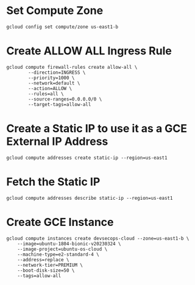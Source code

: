 # Set Compute Zone

```
gcloud config set compute/zone us-east1-b
```

# Create ALLOW ALL Ingress Rule
```
gcloud compute firewall-rules create allow-all \
		--direction=INGRESS \
		--priority=1000 \
		--network=default \
		--action=ALLOW \
		--rules=all \
		--source-ranges=0.0.0.0/0 \
		--target-tags=allow-all	
```

# Create a Static IP to use it as a GCE External IP Address
```
gcloud compute addresses create static-ip --region=us-east1
```

# Fetch the Static IP 
```
gcloud compute addresses describe static-ip --region=us-east1
```

# Create GCE Instance
```
gcloud compute instances create devsecops-cloud --zone=us-east1-b \
    --image=ubuntu-1804-bionic-v20230324 \
    --image-project=ubuntu-os-cloud \
    --machine-type=e2-standard-4 \
    --address=replace \
    --network-tier=PREMIUM \
    --boot-disk-size=50 \
    --tags=allow-all 
```
